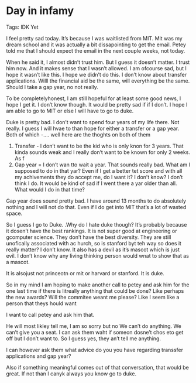 # Day in infamy

Tags: IDK Yet

I feel pretty sad today. It’s because I was waitlisted from MIT. Mit was my dream school and it was actually a bit dissapointing to get the email. Petey told me that I should expect the email in the next couple weeks, not today. 

When he said it, I almost didn’t trust him. But I guess it doesn’t matter. I trust him now. And it makes sense that I wasn’t allowed. I am ofcourse sad, but I hope it wasn’t like this. I hope we didn’t do this. I don’t know about transfer applications. Willl the financial aid be the same, will everything be the same. Should I take a gap year, no not really. 

To be completelyhonest, I am still hopeful for at least some good news, I hope I get it. I don’t know though. It would be pretty sad if if I don’t. I hope I am able to go to MIT or else I will have to go to duke. 

Duke is pretty bad. I don’t want to spend four years of my life there. Not really. I guess I will hvae to than hope for either a transfer or a gap year. Both of which -…. well here are the thoghts on both of them

1. Transfer - I don’t want to be the kid who is only knon for 3 years. That kinda sounds weak and I really don’t want to be known for only 2 weeks. As f
2. Gap year = I don’t wan tto wait a year. That sounds really bad. What am I supposed to do in that yar? Even if I get a better tet score and with all my achivements they do accept me, do I want it? I don’t know? I don’t think I do. It would be kind of sad if I went there a yar older than all. What would I do in that time? 

Gap year does sound pretty bad. I have around 13 months to do absolutely nothing and I will not do that. Even if I do get into MIT that’s a lot of wasted space. 

So I guess I go to Duke. .Why do I hate duke though? It’s probably because it dosen’t have the best rankings. It is not super good at engineering or gcomputer science. They don’t have the best diversity. They are still unofically associated with ac hurch, so is stanford byt teh way so  does it really matter? I don’t know. It also has a devil as it’s mascot which is just evil. I don’t know why any living thinking person would wnat to show that as a mascot. 

It is  alsojust not princeotn or mit or harvard or stanford. It is duke. 

So in my mind I am hoping to make another call to petey and ask him for the one last time if there is litreally anything that could be done? Like perhaps the new awards? Will the commitee weant me please? Like I seem like a person that theys hould want 

I want to call petey and ask him that. 

He will most likley tell me, I am so sorry but no We can’t do anything. We can’t give you a seat. I can ask them waht if someon dosne’t chos eto get off but I don’t want to. So I guess yes, they an’t tell me anything. 

I can however ask them what advice do you you have regarding transsfer applications and gap year? 

Also if something meaningful comes out of that conversation, that would be great. If not than I canyk always you know go to duke.